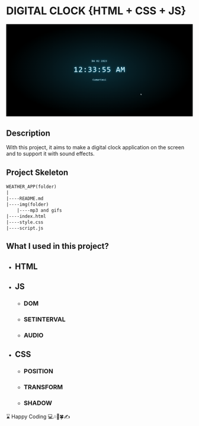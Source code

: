 # DIGITAL CLOCK {HTML + CSS + JS}

![gif](./img/Digital_Clock.gif)

## Description
With this project, it aims to make a digital clock application on the screen and to support it with sound effects.

## Project Skeleton 

```
WEATHER_APP(folder)
|
|----README.md
|----img(folder)
    |----mp3 and gifs
|----index.html
|----style.css
|----script.js
```

## What I used in this project?

- ## HTML
- ## JS
  - ### DOM
  - ### SETINTERVAL
  - ### AUDIO
- ## CSS
  - ### POSITION
  - ### TRANSFORM
  - ### SHADOW

<left> ⌛ Happy Coding  💻🎶🍕🍀✍ </left>





